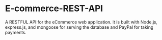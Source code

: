 # E-commerce-REST-API
A RESTFUL API  for the eCommerce web application. It is built with Node.js, express.js, and mongoose for serving the database and PayPal for taking payments.
